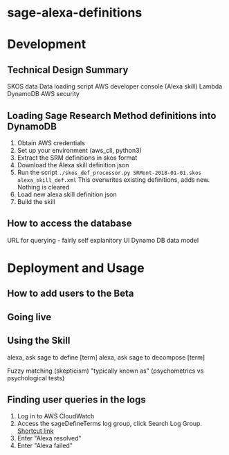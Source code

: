 # sage-alexa-definitions

# Development

## Technical Design Summary

SKOS data
Data loading script
AWS developer console (Alexa skill)
Lambda
DynamoDB
AWS security

## Loading Sage Research Method definitions into DynamoDB

1. Obtain AWS credentials
2. Set up your environment (aws_cli, python3)
3. Extract the SRM definitions in skos format
4. Download the Alexa skill definition json
5. Run the script
```./skos_def_processor.py SRMont-2018-01-01.skos alexa_skill_def.xml```
This overwrites existing definitions, adds new. 
Nothing is cleared
6. Load new alexa skill definition json
7. Build the skill

## How to access the database 

URL for querying - fairly self explanitory UI
Dynamo DB data model

# Deployment and Usage

## How to add users to the Beta

## Going live

## Using the Skill

alexa, ask sage to define [term]
alexa, ask sage to decompose [term]

Fuzzy matching (skepticism)
"typically known as" (psychometrics vs psychological tests)


## Finding user queries in the logs

1. Log in to AWS CloudWatch
2. Access the sageDefineTerms log group, click Search Log Group. 
[Shortcut link](https://console.aws.amazon.com/cloudwatch/home?region=us-east-1#logEventViewer:group=/aws/lambda/sageDefineTerms)
3. Enter "Alexa resolved"
4. Enter "Alexa failed" 


